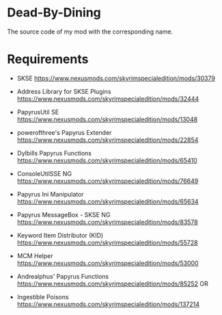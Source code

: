 # Dead-By-Dining
The source code of my mod with the corresponding name.

# Requirements
- SKSE https://www.nexusmods.com/skyrimspecialedition/mods/30379
- Address Library for SKSE Plugins https://www.nexusmods.com/skyrimspecialedition/mods/32444
- PapyrusUtil SE https://www.nexusmods.com/skyrimspecialedition/mods/13048
- powerofthree's Papyrus Extender https://www.nexusmods.com/skyrimspecialedition/mods/22854
- Dylbills Papyrus Functions https://www.nexusmods.com/skyrimspecialedition/mods/65410
- ConsoleUtilSSE NG https://www.nexusmods.com/skyrimspecialedition/mods/76649
- Papyrus Ini Manipulator https://www.nexusmods.com/skyrimspecialedition/mods/65634
- Papyrus MessageBox - SKSE NG https://www.nexusmods.com/skyrimspecialedition/mods/83578
- Keyword Item Distributor (KID) https://www.nexusmods.com/skyrimspecialedition/mods/55728
- MCM Helper https://www.nexusmods.com/skyrimspecialedition/mods/53000

- Andrealphus' Papyrus Functions https://www.nexusmods.com/skyrimspecialedition/mods/85252
  OR
- Ingestible Poisons https://www.nexusmods.com/skyrimspecialedition/mods/137214
